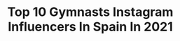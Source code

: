 ---
title: Top 10 Gymnasts Instagram Influencers In Spain In 2021
description: >-
  Find top gymnasts Instagram influencers in Spain in 2021. Most popular hashtags: #dance #beyourself #gymnast.
platform: Instagram
hits: 65
text_top: See the top-rated Instagram profiles on inBeat.
text_bottom: Our search engine aggregates 65 Instagram influencers like this in Spain for you to contact.
profiles:
  - username: "nataliagtimofeeva"
    fullname: >-
      Natalia Garcia Timofeeva
    bio: >-
      Spanish National Team of Rhytmic Gymnastics🇪🇸💖 nataliagtimofeeva@gmail.com💌 📍Barcelona
    location: "Spain"
    followers: 102109
    engagement: 519
    commentsToLikes: 0.024805
    id: ck5py5wd2ugsk0i11wlm1jny7
    verified: false
    hashtags: "#chandalismo, #larocavillage, #imagineautumn"
  - username: "rosnoamabel"
    fullname: >-
      Noa Ros
    bio: >-
      Gymnast from the Spanish National Team🇪🇸 Spanish Champion🎖 Club Mabel⚡️
    location: "Spain"
    followers: 11780
    engagement: 1035
    commentsToLikes: 0.026345
    id: ck5c2fwfyx6jm0i11ph1jpzb2
    verified: false
    hashtags: "#rhythmicgymnastics, #noxrg, #teamnox, #holiawesome"
  - username: "yaroshka99"
    fullname: >-
      Yana Yarosh🖤
    bio: >-
      Rhythmic gymnastics🏆coach😜 Finalist of the 29th Universiade in Taipei💪🏽 Champion and prize-winner of Ukraine 🇺🇦 Master of sports😊 I live in Tenerife🇮🇨
    location: "Spain"
    followers: 5667
    engagement: 736
    commentsToLikes: 0.024785
    id: ckapcgh1w3pu10i78m5uukio6
    verified: false
    hashtags: "#selfietime, #missvalentine2020"
  - username: "polinaberezina"
    fullname: >-
      Polina Berezina
    bio: >-
      National team of Spain in Rhythmic Gymnastics 🇪🇸 Comunicación Audiovisual - @ucam_universidad Becada de @becaspodium @proyectofer
    location: "Spain"
    followers: 21476
    engagement: 877
    commentsToLikes: 0.014187
    id: ck5zlmzppl1e80i14tea6hwzt
    verified: false
    hashtags: "#luchandoporunsuen, #luchandoporunsue, #misegundafamilia, #amigasdentroyfueradeltapiz"
  - username: "_norafdez99"
    fullname: >-
      Nora Fernández
    bio: >-
      📍Girona 🤸🏽‍♀️Ex-Gymnast of Spanish National Team 🦋 21
    location: "Spain"
    followers: 5113
    engagement: 962
    commentsToLikes: 0.016421
    id: ck6ue3z05opal0j71984wbw0q
    verified: false
    hashtags: ""
  - username: "xinso"
    fullname: >-
      Rubén López
    bio: >-
      Profesional Gymnast 🤸 Olympian🏆 Graduate on Sports Science📚 Online training programs‼️ Podcast🎙 WARMATALKS Youtuber WARMAXINSO 🎥
    location: "Spain"
    followers: 18822
    engagement: 725
    commentsToLikes: 0.011654
    id: ck5zvl0f54fkr0i142yh0bnkw
    verified: false
    hashtags: "#crossfit, #vlog, #youtube, #video"
  - username: "heyrocco"
    fullname: >-
      Rocco Parra
    bio: >-
      #NoEntiendo |||| Photography @parra.rocco ex-gymnast / gymnastics coach / Photographer / retoucher 📍Madrid. Contact : parra.rocco@gmail.com
    location: "Spain"
    followers: 9022
    engagement: 569
    commentsToLikes: 0.028765
    id: ck5q9lihgbpo00i11wpqcvuk1
    verified: false
    hashtags: "#cuarentena, #selfportrait, #tbt, #selfie"
  - username: "anita97perez"
    fullname: >-
      Anita Pérez ✨
    bio: >-
      📍Sevilla-Madrid📍 🇪🇸Spanish National gymnast🇪🇸 🇧🇷Rio 2016 Olympic gymnast🇧🇷 🔜 ROAD TO TOKYO 2020🇯🇵
    location: "Spain"
    followers: 8151
    engagement: 973
    commentsToLikes: 0.116949
    id: ck6ue3xfuop0c0j71cr1ypoep
    verified: false
    hashtags: "#challengesurf, #challengetouruniversomujer, #roadtotokio, #yomequedoencasa"
  - username: "manucarballo82"
    fullname: >-
      Manuel Carballo Gymnastics
    bio: >-
      🏆 Gimnasta olímpico + CF L-II 📝 Técnicas, apuntes y consejos gimnásticos 🤸🏻‍♂️Tu peso corporal, tu mejor arma 👕@gymnastics.lover.clothing
    location: "Spain"
    followers: 40424
    engagement: 569
    commentsToLikes: 0.041047
    id: ckap8w0gmq53t0i78mhff2wg2
    verified: false
    hashtags: "#deporte, #tb, #metcon6matfraser, #gymnastics"
  - username: "marinaleal6"
    fullname: >-
      Marina Leal🦋
    bio: >-
      🇲🇽🇪🇸 #tapabocas 😷 Disponible en #spotify Gymnast/ Singer/ Actress/ Influencer Nacional: 2016 & 2019✨ Likee: marleal16 Tik Tok: marinaleal6
    location: "Spain"
    followers: 283538
    engagement: 118
    commentsToLikes: 0.037902
    id: ck138np92h4hx0i19iq9i4okn
    verified: false
    hashtags: "#girlpower, #influencer, #newmusic, #beyourself"
---